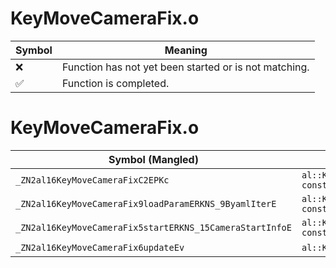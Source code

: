 # KeyMoveCameraFix.o
| Symbol | Meaning 
| ------------- | ------------- 
| :x: | Function has not yet been started or is not matching. 
| :white_check_mark: | Function is completed. 


# KeyMoveCameraFix.o
| Symbol (Mangled) | Symbol (Demangled) | Decompiled? |
| ------------- |  ------------- | ------------- |
| `_ZN2al16KeyMoveCameraFixC2EPKc` | `al::KeyMoveCameraFix::KeyMoveCameraFix(char const*)` | :white_check_mark: |
| `_ZN2al16KeyMoveCameraFix9loadParamERKNS_9ByamlIterE` | `al::KeyMoveCameraFix::loadParam(al::ByamlIter const&)` | :white_check_mark: |
| `_ZN2al16KeyMoveCameraFix5startERKNS_15CameraStartInfoE` | `al::KeyMoveCameraFix::start(al::CameraStartInfo const&)` | :white_check_mark: |
| `_ZN2al16KeyMoveCameraFix6updateEv` | `al::KeyMoveCameraFix::update(void)` | :white_check_mark: |
